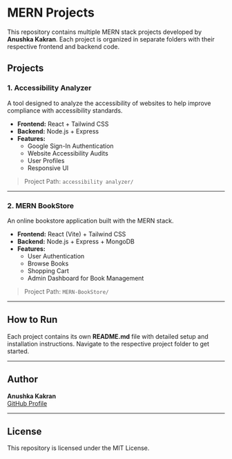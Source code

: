# MERN Projects

This repository contains multiple MERN stack projects developed by **Anushka Kakran**. Each project is organized in separate folders with their respective frontend and backend code.

## Projects

### 1. Accessibility Analyzer
A tool designed to analyze the accessibility of websites to help improve compliance with accessibility standards.

- **Frontend:** React + Tailwind CSS
- **Backend:** Node.js + Express
- **Features:**
  - Google Sign-In Authentication
  - Website Accessibility Audits
  - User Profiles
  - Responsive UI

> Project Path: `accessibility analyzer/`

---

### 2. MERN BookStore
An online bookstore application built with the MERN stack.

- **Frontend:** React (Vite) + Tailwind CSS
- **Backend:** Node.js + Express + MongoDB
- **Features:**
  - User Authentication
  - Browse Books
  - Shopping Cart
  - Admin Dashboard for Book Management

> Project Path: `MERN-BookStore/`

---

## How to Run
Each project contains its own **README.md** file with detailed setup and installation instructions. Navigate to the respective project folder to get started.

---

## Author
**Anushka Kakran**  
[GitHub Profile](https://github.com/Anushka-Kakran)

---

## License
This repository is licensed under the MIT License.
